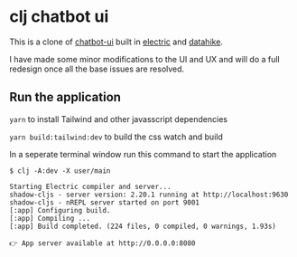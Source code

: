 # clj chatbot ui

This is a clone of [chatbot-ui](https://github.com/mckaywrigley/chatbot-ui) built in [electric](https://github.com/hyperfiddle/electric) and [datahike](https://github.com/replikativ/datahike).

I have made some minor modifications to the UI and UX and will do a full redesign once all the base issues are resolved.

## Run the application

`yarn` to install Tailwind and other javasscript dependencies

`yarn build:tailwind:dev` to build the css watch and build

In a seperate terminal window run this command to start the application

```
$ clj -A:dev -X user/main

Starting Electric compiler and server...
shadow-cljs - server version: 2.20.1 running at http://localhost:9630
shadow-cljs - nREPL server started on port 9001
[:app] Configuring build.
[:app] Compiling ...
[:app] Build completed. (224 files, 0 compiled, 0 warnings, 1.93s)

👉 App server available at http://0.0.0.0:8080
```
